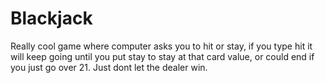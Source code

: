 # Blackjack 

Really cool game where computer asks you to hit or stay, if you type hit it will keep going until you put stay to stay at that card value, or could end if you just go over 21. Just dont let the dealer win.
